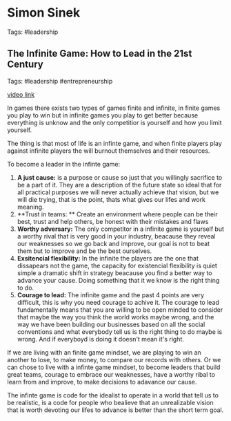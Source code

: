 # Simon Sinek

Tags: #leadership



## The Infinite Game: How to Lead in the 21st Century

Tags: #leadership #entrepreneurship

[ video link](https://www.youtube.com/watch?v=3vX2iVIJMFQ)

In games there exists two types of games finite and infinite, in finite games you play to win but in infinite games you play to get better because everything is unknow and the only competitior is yourself and how you limit yourself. 

The thing is that most of life is an infinte game, and when finite players play against infinite players the will burnout themselves and their resources.

To become a leader in the infinte game:

1. **A just cause:** is a purpose or cause so just that you willingly sacrifice to be a part of it. They are a description of the future state so ideal that for all practical purposes we will never actually achieve that vision, but we will die trying, that is the point, thats what gives our lifes and work meaning.
2. **Trust in teams: ** Create an environment where people can be their best, trust and help others, be honest with their mistakes and flaws
3. **Worthy adversary:** The only competitor in a infinite game is yourself but a worthy rival that is very good in your industry, beacause they reveal our weaknesses so we go back and improve, our goal is not to beat them but to improve and be the best ourselves.
4. **Exsitencial flexibility:** In the infinite the players are the one that dissapears not the game, the capacity for existencial flexibility is quiet simple a dramatic shift in strategy beacause you find a better way to advance your cause. Doing something that it we know is the right thing to do.
5. **Courage to lead:** The infinite game and the past 4 points are very difficult, this is why you need courage to achive it. The courage to lead fundamentally means that you are willing to be open minded to consider that maybe the way you think the world works maybe wrong, and the way we have been building our businesses based on all the social conventions and what everybody tell us is the right thing to do maybe is wrong. And if everyboyd is doing it doesn't mean it's right.

If we are living with an finite game mindset, we are playing to win an another to lose, to make money, to compare our records with others. Or we can chose to live with a infinte game mindset, to become leaders that build great teams, courage to embrace our weaknesses, have a worthy ribal to learn from and improve, to make decisions to adavance our cause.

The infinte game is code for the idealist to operate in a world that tell us to be realistic, is a code for people who bealieve that an unrealizable vision that is worth devoting our lifes to advance is better than the short term goal. 